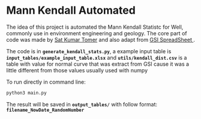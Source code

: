 # Mann Kendall Automated

The idea of this project is automated the Mann Kendall Statistc for Well, commonly use in environment engineering and geology.
The core part of code was made by [Sat Kumar Tomer](http://vsp.pnnl.gov/help/Vsample/Design_Trend_Mann_Kendall.htm) and also adapt from [GSI SpreadSheet ](https://www.gsi-net.com/en/software/free-software/gsi-mann-kendall-toolkit.html).

The code is in **`generate_kendall_stats.py`**, a example input table is **`input_tables/example_input_table.xlsx`** and **`utils/kendall_dist.csv`** is a table with value for normal curve that was extract from GSI cause it was a little different from those values usually used with numpy

To run directly in command line:
```bash
python3 main.py
```

The result will be saved in **`output_tables/`** with follow format:
**`filename_NowDate_RandomNumber`**
